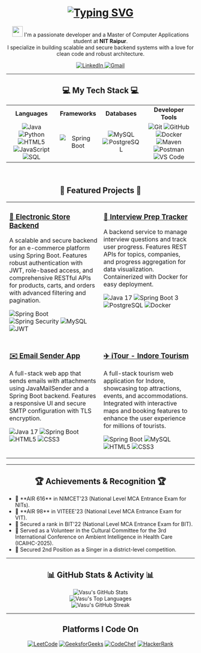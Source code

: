 <h1 align="center">
  <a href="https://git.io/typing-svg">
    <img src="https://readme-typing-svg.herokuapp.com?font=Fira+Code&size=32&pause=1000&color=33FF33&center=true&vCenter=true&width=435&lines=Hey+there%2C+I'm+Vasu+Taunk!++;Full-Stack+Developer;Backend+Enthusiast;Java+%26+Spring+Boot+Dev;Problem+Solver" alt="Typing SVG">
  </a>
</h1>

<p align="center">
  <img src="https://media.giphy.com/media/hvRJCLFzcasrR4ia7z/giphy.gif" width="28px">
  I'm a passionate developer and a Master of Computer Applications student at <strong>NIT Raipur</strong>.
  <br>
  I specialize in building scalable and secure backend systems with a love for clean code and robust architecture.
</p>

<p align="center">
  <a href="https://linkedin.com/in/vasu-taunk" target="_blank">
    <img src="https://img.shields.io/badge/LinkedIn-0077B5?style=for-the-badge&logo=linkedin&logoColor=white" alt="LinkedIn">
  </a>
  <a href="mailto:vasutaunk1932@gmail.com">
    <img src="https://img.shields.io/badge/Gmail-D14836?style=for-the-badge&logo=gmail&logoColor=white" alt="Gmail">
  </a>
</p>

<hr>

<h2 align="center">💻 My Tech Stack 💻</h2>

<table width="100%">
  <tr>
    <td align="center"><strong>Languages</strong></td>
    <td align="center"><strong>Frameworks</strong></td>
    <td align="center"><strong>Databases</strong></td>
    <td align="center"><strong>Developer Tools</strong></td>
  </tr>
  <tr>
    <td align="center">
      <img src="https://img.shields.io/badge/java-%23ED8B00.svg?style=for-the-badge&logo=openjdk&logoColor=white" alt="Java">
      <img src="https://img.shields.io/badge/python-3670A0?style=for-the-badge&logo=python&logoColor=ffdd54" alt="Python">
      <img src="https://img.shields.io/badge/html5-%23E34F26.svg?style=for-the-badge&logo=html5&logoColor=white" alt="HTML5">
      <img src="https://img.shields.io/badge/javascript-%23323330.svg?style=for-the-badge&logo=javascript&logoColor=%23F7DF1E" alt="JavaScript">
      <img src="https://img.shields.io/badge/sql-%23005C84.svg?style=for-the-badge&logo=sql&logoColor=white" alt="SQL">
    </td>
    <td align="center">
      <img src="https://img.shields.io/badge/spring_boot-%236DB33F.svg?style=for-the-badge&logo=spring-boot&logoColor=white" alt="Spring Boot">
    </td>
    <td align="center">
      <img src="https://img.shields.io/badge/mysql-%234479A1.svg?style=for-the-badge&logo=mysql&logoColor=white" alt="MySQL">
      <img src="https://img.shields.io/badge/postgresql-%234169E1.svg?style=for-the-badge&logo=postgresql&logoColor=white" alt="PostgreSQL">
    </td>
    <td align="center">
      <img src="https://img.shields.io/badge/git-%23F05033.svg?style=for-the-badge&logo=git&logoColor=white" alt="Git">
      <img src="https://img.shields.io/badge/github-%23181717.svg?style=for-the-badge&logo=github&logoColor=white" alt="GitHub">
      <img src="https://img.shields.io/badge/docker-%232496ED.svg?style=for-the-badge&logo=docker&logoColor=white" alt="Docker">
      <img src="https://img.shields.io/badge/maven-%23C71A36.svg?style=for-the-badge&logo=apache-maven&logoColor=white" alt="Maven">
      <img src="https://img.shields.io/badge/postman-FF6C37?style=for-the-badge&logo=postman&logoColor=white" alt="Postman">
      <img src="https://img.shields.io/badge/visual_studio_code-007ACC?style=for-the-badge&logo=visual-studio-code&logoColor=white" alt="VS Code">
    </td>
  </tr>
</table>

<br>

<h2 align="center">🌟 Featured Projects 🌟</h2>
<table width="100%" cellspacing="10" cellpadding="10">
  <tr>
    <td width="50%" valign="top">
      <h3><a href="https://github.com/your_github_username/Electronic-Store">🛒 Electronic Store Backend</a></h3>
      <p>A scalable and secure backend for an e-commerce platform using Spring Boot. Features robust authentication with JWT, role-based access, and comprehensive RESTful APIs for products, carts, and orders with advanced filtering and pagination.</p>
      <p>
        <img src="https://img.shields.io/badge/spring_boot-%236DB33F.svg?style=for-the-badge&logo=spring-boot&logoColor=white" alt="Spring Boot">
        <img src="https://img.shields.io/badge/spring_security-6DB33F?style=for-the-badge&logo=spring-security&logoColor=white" alt="Spring Security">
        <img src="https://img.shields.io/badge/mysql-%234479A1.svg?style=for-the-badge&logo=mysql&logoColor=white" alt="MySQL">
        <img src="https://img.shields.io/badge/jwt-000000?style=for-the-badge&logo=jsonwebtokens&logoColor=white" alt="JWT">
      </p>
    </td>
    <td width="50%" valign="top">
      <h3><a href="https://github.com/your_github_username/Interview-Prep-Tracker">🎯 Interview Prep Tracker</a></h3>
      <p>A backend service to manage interview questions and track user progress. Features REST APIs for topics, companies, and progress aggregation for data visualization. Containerized with Docker for easy deployment.</p>
      <p>
        <img src="https://img.shields.io/badge/java-17-%23ED8B00.svg?style=for-the-badge&logo=openjdk&logoColor=white" alt="Java 17">
        <img src="https://img.shields.io/badge/spring_boot-3-%236DB33F.svg?style=for-the-badge&logo=spring-boot&logoColor=white" alt="Spring Boot 3">
        <img src="https://img.shields.io/badge/postgresql-%234169E1.svg?style=for-the-badge&logo=postgresql&logoColor=white" alt="PostgreSQL">
        <img src="https://img.shields.io/badge/docker-%232496ED.svg?style=for-the-badge&logo=docker&logoColor=white" alt="Docker">
      </p>
    </td>
  </tr>
  <tr>
    <td width="50%" valign="top">
      <h3><a href="https://github.com/your_github_username/Email-Sender-App">✉️ Email Sender App</a></h3>
      <p>A full-stack web app that sends emails with attachments using JavaMailSender and a Spring Boot backend. Features a responsive UI and secure SMTP configuration with TLS encryption.</p>
      <p>
        <img src="https://img.shields.io/badge/java-17-%23ED8B00.svg?style=for-the-badge&logo=openjdk&logoColor=white" alt="Java 17">
        <img src="https://img.shields.io/badge/spring_boot-%236DB33F.svg?style=for-the-badge&logo=spring-boot&logoColor=white" alt="Spring Boot">
        <img src="https://img.shields.io/badge/html5-%23E34F26.svg?style=for-the-badge&logo=html5&logoColor=white" alt="HTML5">
        <img src="https://img.shields.io/badge/css3-%231572B6.svg?style=for-the-badge&logo=css3&logoColor=white" alt="CSS3">
      </p>
    </td>
    <td width="50%" valign="top">
      <h3><a href="https://github.com/your_github_username/iTour">✈️ iTour - Indore Tourism</a></h3>
      <p>A full-stack tourism web application for Indore, showcasing top attractions, events, and accommodations. Integrated with interactive maps and booking features to enhance the user experience for millions of tourists.</p>
      <p>
        <img src="https://img.shields.io/badge/spring_boot-%236DB33F.svg?style=for-the-badge&logo=spring-boot&logoColor=white" alt="Spring Boot">
        <img src="https://img.shields.io/badge/mysql-%234479A1.svg?style=for-the-badge&logo=mysql&logoColor=white" alt="MySQL">
        <img src="https://img.shields.io/badge/html5-%23E34F26.svg?style=for-the-badge&logo=html5&logoColor=white" alt="HTML5">
        <img src="https://img.shields.io/badge/css3-%231572B6.svg?style=for-the-badge&logo=css3&logoColor=white" alt="CSS3">
      </p>
    </td>
  </tr>
</table>

<hr>

<h2 align="center">🏆 Achievements & Recognition 🏆</h2>

<ul>
  <li>🏅 **AIR 616** in NIMCET'23 (National Level MCA Entrance Exam for NITs).</li>
  <li>🏅 **AIR 98** in VITEEE'23 (National Level MCA Entrance Exam for VIT).</li>
  <li>🏅 Secured a rank in BIT'22 (National Level MCA Entrance Exam for BIT).</li>
  <li>🤝 Served as a Volunteer in the Cultural Committee for the 3rd International Conference on Ambient Intelligence in Health Care (ICAIHC-2025).</li>
  <li>🎤 Secured 2nd Position as a Singer in a district-level competition.</li>
</ul>

<hr>

<h2 align="center">📊 GitHub Stats & Activity 📊</h2>
<p align="center">
  <img src="https://github-readme-stats.vercel.app/api?username=vtaunk1932&show_icons=true&theme=tokyonight&include_all_commits=true&count_private=true" alt="Vasu's GitHub Stats">
  <br>
  <img src="https://github-readme-stats.vercel.app/api/top-langs/?username=vtaunk1932&layout=compact&langs_count=8&theme=tokyonight" alt="Vasu's Top Languages">
  <br>
  <img src="https://streak-stats.demolab.com/?user=vtaunk1932&theme=tokyonight" alt="Vasu's GitHub Streak">
</p>

<hr>
<h2 align="center">Platforms I Code On</h2>
<p align="center">
  <a href="https://leetcode.com/your_leetcode_username/" target="_blank"><img alt="LeetCode" src="https://img.shields.io/badge/-LeetCode-FFA116?style=for-the-badge&logo=LeetCode&logoColor=black"></a>
  <a href="https://www.geeksforgeeks.org/user/your_gfg_username/" target="_blank"><img alt="GeeksforGeeks" src="https://img.shields.io/badge/-GeeksforGeeks-298D46?style=for-the-badge&logo=geeksforgeeks&logoColor=white"></a>
  <a href="https://www.codechef.com/users/your_codechef_username" target="_blank"><img alt="CodeChef" src="https://img.shields.io/badge/-CodeChef-5B4638?style=for-the-badge&logo=CodeChef&logoColor=white"></a>
  <a href="https://www.hackerrank.com/profile/your_hackerrank_username" target="_blank"><img alt="HackerRank" src="https://img.shields.io/badge/-HackerRank-2EC866?style=for-the-badge&logo=HackerRank&logoColor=white"></a>
</p>
